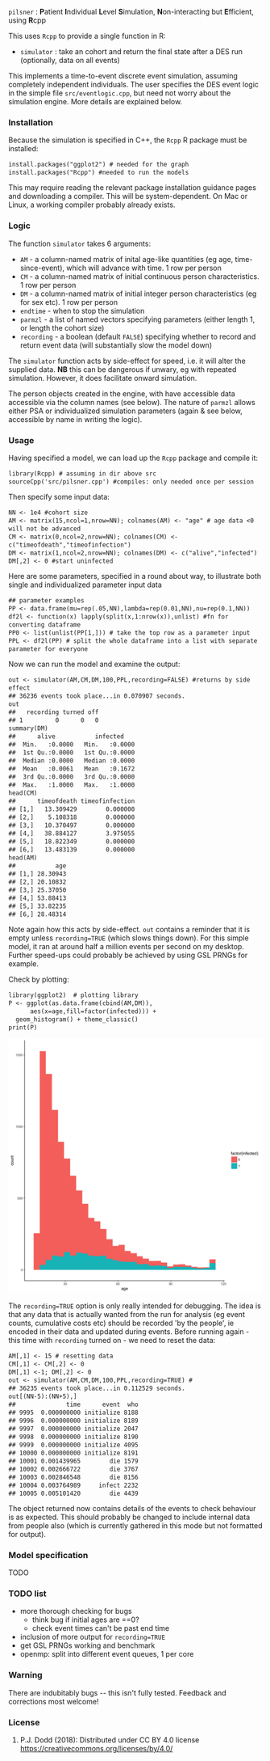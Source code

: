 
<!-- README.md is generated from README.Rmd. Please edit that file -->
<!-- using Rscript -e 'library(rmarkdown); rmarkdown::render("README.Rmd")' -->





`pilsner` : **P**atient **I**ndividual **L**evel **S**imulation, **N**on-interacting but **E**fficient, using **R**cpp

This uses `Rcpp` to provide a single function in R:

-   `simulator` : take an cohort and return the final state after a DES run (optionally, data on all events)

This implements a time-to-event discrete event simulation, assuming completely independent individuals. The user specifies the DES event logic in the simple file `src/eventlogic.cpp`, but need not worry about the simulation engine. More details are explained below.

### Installation

Because the simulation is specified in C++, the `Rcpp` R package must be installed:

``` {.r}
install.packages("ggplot2") # needed for the graph
install.packages("Rcpp") #needed to run the models
```

This may require reading the relevant package installation guidance pages and downloading a compiler. This will be system-dependent. On Mac or Linux, a working compiler probably already exists.

### Logic

The function `simulator` takes 6 arguments:

-   `AM` - a column-named matrix of inital age-like quantities (eg age, time-since-event), which will advance with time. 1 row per person
-   `CM` - a column-named matrix of initial continuous person characteristics. 1 row per person
-   `DM` - a column-named matrix of initial integer person characteristics (eg for sex etc). 1 row per person
-   `endtime` - when to stop the simulation
-   `parmzl` - a list of named vectors specifying parameters (either length 1, or length the cohort size)
-   `recording` - a boolean (default `FALSE`) specifying whether to record and return event data (will substantially slow the model down)

The `simulator` function acts by side-effect for speed, i.e. it will alter the supplied data. **NB** this can be dangerous if unwary, eg with repeated simulation. However, it does facilitate onward simulation.

The person objects created in the engine, with have accessible data accessible via the column names (see below). The nature of `parmzl` allows either PSA or individualized simulation parameters (again & see below, accessible by name in writing the logic).

### Usage

Having specified a model, we can load up the `Rcpp` package and compile it:

``` {.r}
library(Rcpp) # assuming in dir above src
sourceCpp('src/pilsner.cpp') #compiles: only needed once per session
```

Then specify some input data:

``` {.r}
NN <- 1e4 #cohort size
AM <- matrix(15,ncol=1,nrow=NN); colnames(AM) <- "age" # age data <0 will not be advanced
CM <- matrix(0,ncol=2,nrow=NN); colnames(CM) <- c("timeofdeath","timeofinfection")
DM <- matrix(1,ncol=2,nrow=NN); colnames(DM) <- c("alive","infected")
DM[,2] <- 0 #start uninfected
```

Here are some parameters, specified in a round about way, to illustrate both single and individualized parameter input data

``` {.r}
## parameter examples
PP <- data.frame(mu=rep(.05,NN),lambda=rep(0.01,NN),nu=rep(0.1,NN))
df2l <- function(x) lapply(split(x,1:nrow(x)),unlist) #fn for converting dataframe
PP0 <- list(unlist(PP[1,])) # take the top row as a parameter input
PPL <- df2l(PP) # split the whole dataframe into a list with separate parameter for everyone
```

Now we can run the model and examine the output:

``` {.r}
out <- simulator(AM,CM,DM,100,PPL,recording=FALSE) #returns by side effect
## 36236 events took place...in 0.070907 seconds.
out
##   recording turned off
## 1         0      0   0
summary(DM)
##      alive           infected     
##  Min.   :0.0000   Min.   :0.0000  
##  1st Qu.:0.0000   1st Qu.:0.0000  
##  Median :0.0000   Median :0.0000  
##  Mean   :0.0061   Mean   :0.1672  
##  3rd Qu.:0.0000   3rd Qu.:0.0000  
##  Max.   :1.0000   Max.   :1.0000
head(CM)
##      timeofdeath timeofinfection
## [1,]   13.309429        0.000000
## [2,]    5.108318        0.000000
## [3,]   10.370497        0.000000
## [4,]   38.884127        3.975055
## [5,]   18.822349        0.000000
## [6,]   13.483139        0.000000
head(AM)
##           age
## [1,] 28.30943
## [2,] 20.10832
## [3,] 25.37050
## [4,] 53.88413
## [5,] 33.82235
## [6,] 28.48314
```

Note again how this acts by side-effect. `out` contains a reminder that it is empty unless `recording=TRUE` (which slows things down). For this simple model, it ran at around half a million events per second on my desktop. Further speed-ups could probably be achieved by using GSL PRNGs for example.

Check by plotting:

``` {.r}
library(ggplot2)  # plotting library 
P <- ggplot(as.data.frame(cbind(AM,DM)),
      aes(x=age,fill=factor(infected))) +
  geom_histogram() + theme_classic()
print(P)  
```

<img src="README_figs/README-unnamed-chunk-8-1.png" width="912" />

The `recording=TRUE` option is only really intended for debugging. The idea is that any data that is actually wanted from the run for analysis (eg event counts, cumulative costs etc) should be recorded 'by the people', ie encoded in their data and updated during events. Before running again - this time with `recording` turned on - we need to reset the data:

``` {.r}
AM[,1] <- 15 # resetting data 
CM[,1] <- CM[,2] <- 0
DM[,1] <-1; DM[,2] <- 0 
out <- simulator(AM,CM,DM,100,PPL,recording=TRUE) #
## 36235 events took place...in 0.112529 seconds.
out[(NN-5):(NN+5),]
##              time      event  who
## 9995  0.000000000 initialize 8188
## 9996  0.000000000 initialize 8189
## 9997  0.000000000 initialize 2047
## 9998  0.000000000 initialize 8190
## 9999  0.000000000 initialize 4095
## 10000 0.000000000 initialize 8191
## 10001 0.001439965        die 1579
## 10002 0.002666722        die 3767
## 10003 0.002846548        die 8156
## 10004 0.003764989     infect 2232
## 10005 0.005101420        die 4439
```

The object returned now contains details of the events to check behaviour is as expected. This should probably be changed to include internal data from people also (which is currently gathered in this mode but not formatted for output).

### Model specification

TODO

### TODO list

-   more thorough checking for bugs
    -   think bug if initial ages are ==0?
    -   check event times can't be past end time
-   inclusion of more output for `recording=TRUE`
-   get GSL PRNGs working and benchmark
-   openmp: split into different event queues, 1 per core

### Warning

There are indubitably bugs -- this isn't fully tested. Feedback and corrections most welcome!

### License

1.  P.J. Dodd (2018): Distributed under CC BY 4.0 license <https://creativecommons.org/licenses/by/4.0/>
